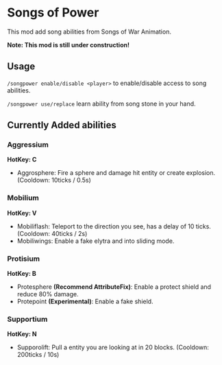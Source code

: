 # Songs of Power

This mod add song abilities from Songs of War Animation.

**Note: This mod is still under construction!**

## Usage

`/songpower enable/disable <player>` to enable/disable access to song abilities.

`/songpower use/replace` learn ability from song stone in your hand.

## Currently Added abilities

### Aggressium

**HotKey: C**

- Aggrosphere: Fire a sphere and damage hit entity or create explosion. (Cooldown: 10ticks / 0.5s)

### Mobilium

**HotKey: V**

- Mobiliflash: Teleport to the direction you see, has a delay of 10 ticks. (Cooldown: 40ticks / 2s)
- Mobiliwings: Enable a fake elytra and into sliding mode.

### Protisium

**HotKey: B**

- Protesphere **(Recommend AttributeFix)**: Enable a protect shield and reduce 80% damage.
- Protepoint **(Experimental)**: Enable a fake shield.

### Supportium

**HotKey: N**

- Supporolift: Pull a entity you are looking at in 20 blocks. (Cooldown: 200ticks / 10s)